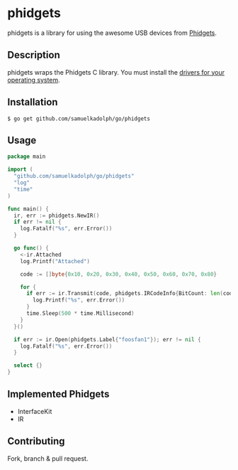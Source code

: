 # phidgets

phidgets is a library for using the awesome USB devices from [Phidgets](http://www.phidgets.com/).

## Description

phidgets wraps the Phidgets C library. You must install the [drivers for your operating system](http://www.phidgets.com/docs/Operating_System_Support).

## Installation

    $ go get github.com/samuelkadolph/go/phidgets

## Usage

```go
package main

import (
  "github.com/samuelkadolph/go/phidgets"
  "log"
  "time"
)

func main() {
  ir, err := phidgets.NewIR()
  if err != nil {
    log.Fatalf("%s", err.Error())
  }

  go func() {
    <-ir.Attached
    log.Printf("Attached")

    code := []byte{0x10, 0x20, 0x30, 0x40, 0x50, 0x60, 0x70, 0x80}

    for {
      if err := ir.Transmit(code, phidgets.IRCodeInfo{BitCount: len(code) * 8}); err != nil {
        log.Printf("%s", err.Error())
      }
      time.Sleep(500 * time.Millisecond)
    }
  }()

  if err := ir.Open(phidgets.Label{"foosfan1"}); err != nil {
    log.Fatalf("%s", err.Error())
  }

  select {}
}
```

## Implemented Phidgets

* InterfaceKit
* IR

## Contributing

Fork, branch & pull request.
